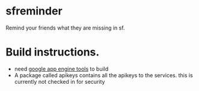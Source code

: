 # sfreminder
Remind your friends what they are missing in sf.

# Build instructions.
* need [google app engine tools](https://cloud.google.com/appengine/docs/go/gettingstarted/devenvironment) to build
* A package called apikeys contains all the apikeys to the services. this is currently not checked in for security

